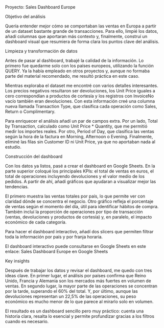 Proyecto: Sales Dashboard Europe

Objetivo del análisis

Quería entender mejor cómo se comportaban las ventas en Europa a partir de un dataset bastante grande de transacciones. Para ello, limpié los datos, añadí columnas que aportaran más contexto y, finalmente, construí un dashboard visual que resumiera de forma clara los puntos clave del análisis.

Limpieza y transformación de datos

Antes de pasar al dashboard, trabajé la calidad de la información. Lo primero fue quedarme solo con los países europeos, utilizando la función QUERY. Ya la había empleado en otros proyectos y, aunque no formaba parte del material recomendado, me resultó práctica en este caso.

Mientras exploraba el dataset me encontré con varios detalles interesantes. Los precios negativos resultaron ser devoluciones, los Unit Price iguales a cero correspondían a productos de cortesía y los registros con InvoiceNo vacío también eran devoluciones. Con esta información creé una columna nueva llamada Transaction Type, que clasifica cada operación como Sales, Return o Complimentary.

Para enriquecer el análisis añadí un par de campos extra. Por un lado, Total by Transaction, calculado como Unit Price * Quantity, que me permitió medir los importes reales. Por otro, Period of Day, que clasifica las ventas según la hora de la factura en Morning, Afternoon o Evening. Finalmente, eliminé las filas sin Customer ID ni Unit Price, ya que no aportaban nada al estudio.

Construcción del dashboard

Con los datos ya listos, pasé a crear el dashboard en Google Sheets. En la parte superior coloqué los principales KPIs: el total de ventas en euros, el total de operaciones incluyendo devoluciones y el valor medio de los pedidos. A partir de ahí, añadí gráficos que ayudaran a visualizar mejor las tendencias.

El primero muestra las ventas totales por país, lo que permite ver con claridad dónde se concentra el negocio. Otro gráfico refleja el porcentaje de ventas según el momento del día, útil para identificar hábitos de compra. También incluí la proporción de operaciones por tipo de transacción (ventas, devoluciones y productos de cortesía) y, en paralelo, el impacto económico de cada categoría.

Para hacer el dashboard interactivo, añadí dos slicers que permiten filtrar toda la información por país y por franja horaria.

El dashboard interactivo puede consultarse en Google Sheets en este enlace:
Sales Dashboard Europe en Google Sheets

Key insights

Después de trabajar los datos y revisar el dashboard, me quedo con tres ideas clave. En primer lugar, el análisis por países confirma que Reino Unido, Francia y Alemania son los mercados más fuertes en volumen de ventas. En segundo lugar, la mayor parte de las operaciones se concentran por la tarde, superando el 60% del total. Y, por último, aunque las devoluciones representan un 22,5% de las operaciones, su peso económico es mucho menor de lo que parece al mirarlo solo en volumen.

El resultado es un dashboard sencillo pero muy práctico: cuenta una historia clara, resalta lo esencial y permite profundizar gracias a los filtros cuando es necesario.

